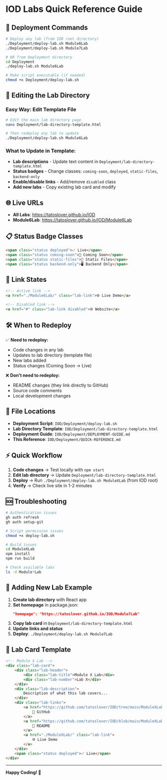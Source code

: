 # IOD Labs Quick Reference Guide

## 🚀 Deployment Commands

```bash
# Deploy any lab (from IOD root directory)
./Deployment/deploy-lab.sh Module6Lab
./Deployment/deploy-lab.sh Module7Lab

# OR from Deployment directory
cd Deployment
./deploy-lab.sh Module6Lab

# Make script executable (if needed)
chmod +x Deployment/deploy-lab.sh
```

## 📝 Editing the Lab Directory

### Easy Way: Edit Template File
```bash
# Edit the main lab directory page
nano Deployment/lab-directory-template.html

# Then redeploy any lab to update
./Deployment/deploy-lab.sh Module6Lab
```

### What to Update in Template:
- **Lab descriptions** - Update text content in `Deployment/lab-directory-template.html`
- **Status badges** - Change classes: `coming-soon`, `deployed`, `static-files`, `backend-only`
- **Enable/disable links** - Add/remove `disabled` class
- **Add new labs** - Copy existing lab card and modify

## 🌐 Live URLs

- **All Labs**: https://tatoslover.github.io/IOD
- **Module6Lab**: https://tatoslover.github.io/IOD/Module6Lab

## 📋 Status Badge Classes

```html
<span class="status deployed">✅ Live</span>
<span class="status coming-soon">🚧 Coming Soon</span>
<span class="status static-files">📁 Static Files</span>
<span class="status backend-only">🖥️ Backend Only</span>
```

## 🔗 Link States

```html
<!-- Active link -->
<a href="./Module6Lab/" class="lab-link">🌐 Live Demo</a>

<!-- Disabled link -->
<a href="#" class="lab-link disabled">🌐 Website</a>
```

## 🛠️ When to Redeploy

✅ **Need to redeploy:**
- Code changes in any lab
- Updates to lab directory (template file)
- New labs added
- Status changes (Coming Soon → Live)

❌ **Don't need to redeploy:**
- README changes (they link directly to GitHub)
- Source code comments
- Local development changes

## 📁 File Locations

- **Deployment Script**: `IOD/Deployment/deploy-lab.sh`
- **Lab Directory Template**: `IOD/Deployment/lab-directory-template.html`
- **Deployment Guide**: `IOD/Deployment/DEPLOYMENT-GUIDE.md`
- **This Reference**: `IOD/Deployment/QUICK-REFERENCE.md`

## ⚡ Quick Workflow

1. **Code changes** → Test locally with `npm start`
2. **Edit lab directory** → Update `Deployment/lab-directory-template.html`
3. **Deploy** → Run `./Deployment/deploy-lab.sh ModuleXLab` (from IOD root)
4. **Verify** → Check live site in 1-2 minutes

## 🆘 Troubleshooting

```bash
# Authentication issues
gh auth refresh
gh auth setup-git

# Script permission issues
chmod +x deploy-lab.sh

# Build issues
cd ModuleXLab
npm install
npm run build

# Check available labs
ls -d Module*Lab
```

## 📝 Adding New Lab Example

1. **Create lab directory** with React app
2. **Set homepage** in package.json:
   ```json
   "homepage": "https://tatoslover.github.io/IOD/Module7Lab"
   ```
2. **Copy lab card** in `Deployment/lab-directory-template.html`
4. **Update links and status**
5. **Deploy**: `./Deployment/deploy-lab.sh Module7Lab`

## 🎯 Lab Card Template

```html
<!-- Module X Lab -->
<div class="lab-card">
    <div class="lab-header">
        <div class="lab-title">Module X Lab</div>
        <div class="lab-number">Lab X</div>
    </div>
    <div class="lab-description">
        Description of what this lab covers...
    </div>
    <div class="lab-links">
        <a href="https://github.com/tatoslover/IOD/tree/main/ModuleXLab" class="lab-link">
            📂 GitHub
        </a>
        <a href="https://github.com/tatoslover/IOD/blob/main/ModuleXLab/README.md" class="lab-link">
            📖 README
        </a>
        <a href="./ModuleXLab/" class="lab-link">
            🌐 Live Demo
        </a>
    </div>
    <span class="status deployed">✅ Live</span>
</div>
```

---

**Happy Coding! 🚀**